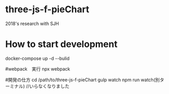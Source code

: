 # three-js-f-pieChart
2018's research with SJH

# How to start development
docker-compose up -d --bulid

#webpack　実行
npx webpack

#開発の仕方
cd /path/to/three-js-f-pieChart
gulp watch
npm run watch(別ターミナル) //いらなくなりました